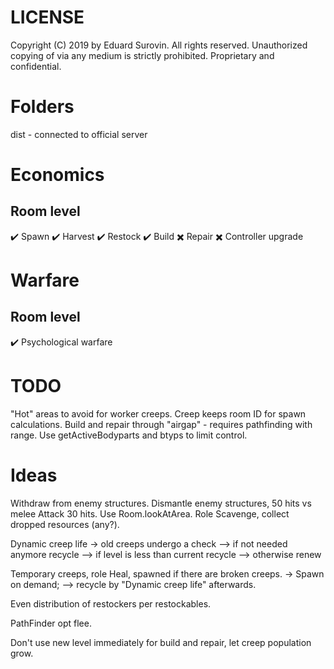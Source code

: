 # LICENSE
Copyright (C) 2019 by Eduard Surovin.
All rights reserved.
Unauthorized copying of via any medium is strictly prohibited.
Proprietary and confidential.

# Folders
dist - connected to official server

# Economics
## Room level
✔️ Spawn
✔️ Harvest
✔️ Restock
✔️ Build
✖️ Repair
✖️ Controller upgrade

# Warfare
## Room level
✔️ Psychological warfare

# TODO
"Hot" areas to avoid for worker creeps.
Creep keeps room ID for spawn calculations.
Build and repair through "airgap" - requires pathfinding with range.
Use getActiveBodyparts and btyps to limit control.

# Ideas
Withdraw from enemy structures.
Dismantle enemy structures, 50 hits vs melee Attack 30 hits.
Use Room.lookAtArea.
Role Scavenge, collect dropped resources (any?).

Dynamic creep life
-> old creeps undergo a check
--> if not needed anymore recycle
--> if level is less than current recycle
--> otherwise renew

Temporary creeps, role Heal, spawned if there are broken creeps.
-> Spawn on demand;
--> recycle by "Dynamic creep life" afterwards.

Even distribution of restockers per restockables.

PathFinder opt flee.

Don't use new level immediately for build and repair, let creep population grow.
